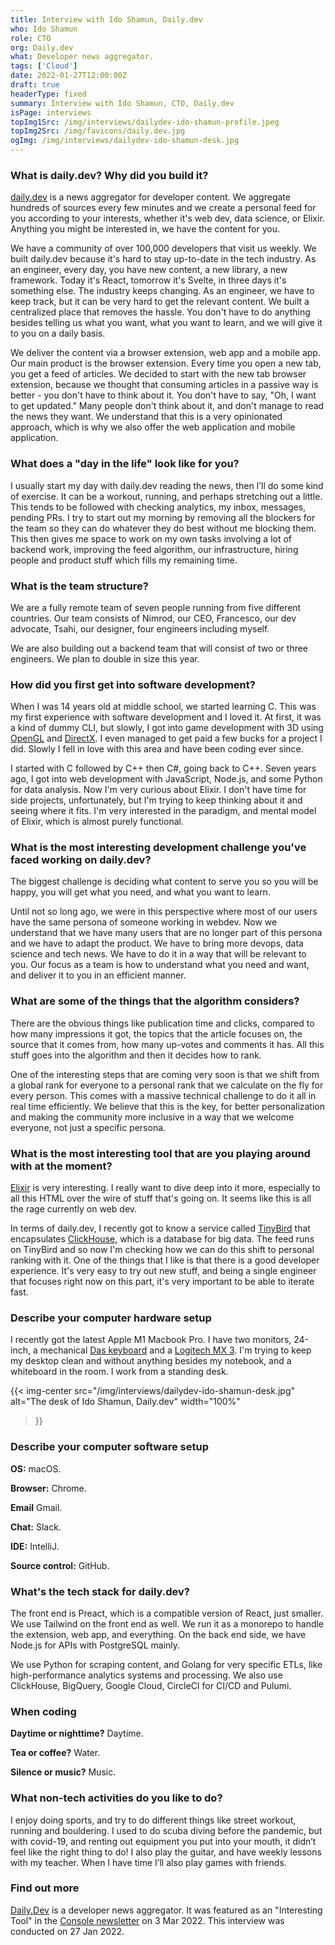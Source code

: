 ```yaml
---
title: Interview with Ido Shamun, Daily.dev
who: Ido Shamun
role: CTO
org: Daily.dev
what: Developer news aggregator.
tags: ['Cloud']
date: 2022-01-27T12:00:00Z
draft: true
headerType: fixed
summary: Interview with Ido Shamun, CTO, Daily.dev
isPage: interviews
topImg1Src: /img/interviews/dailydev-ido-shamun-profile.jpeg
topImg2Src: /img/favicons/daily.dev.jpg
ogImg: /img/interviews/dailydev-ido-shamun-desk.jpg
---
```


### What is daily.dev? Why did you build it?

[daily.dev](https://daily.dev/) is a news aggregator for developer content. We
aggregate hundreds of sources every few minutes and we create a personal feed
for you according to your interests, whether it's web dev, data science, or
Elixir. Anything you might be interested in, we have the content for you.

We have a community of over 100,000 developers that visit us weekly. We built
daily.dev because it's hard to stay up-to-date in the tech industry. As an
engineer, every day, you have new content, a new library, a new framework. Today
it's React, tomorrow it's Svelte, in three days it's something else. The
industry keeps changing. As an engineer, we have to keep track, but it can be
very hard to get the relevant content. We built a centralized place that removes
the hassle. You don't have to do anything besides telling us what you want, what
you want to learn, and we will give it to you on a daily basis.

We deliver the content via a browser extension, web app and a mobile app. Our
main product is the browser extension. Every time you open a new tab, you get a
feed of articles. We decided to start with the new tab browser extension,
because we thought that consuming articles in a passive way is better - you
don't have to think about it. You don't have to say, "Oh, I want to get
updated." Many people don't think about it, and don't manage to read the news
they want. We understand that this is a very opinionated approach, which is why
we also offer the web application and mobile application.

### What does a "day in the life" look like for you?

I usually start my day with daily.dev reading the news, then I’ll do some kind
of exercise. It can be a workout, running, and perhaps stretching out a little.
This tends to be followed with checking analytics, my inbox, messages, pending
PRs. I try to start out my morning by removing all the blockers for the team so
they can do whatever they do best without me blocking them. This then gives me
space to work on my own tasks involving a lot of backend work, improving the
feed algorithm, our infrastructure, hiring people and product stuff which fills
my remaining time.

### What is the team structure?

We are a fully remote team of seven people running from five different
countries. Our team consists of Nimrod, our CEO, Francesco, our dev advocate,
Tsahi, our designer, four engineers including myself.

We are also building out a backend team that will consist of two or three
engineers. We plan to double in size this year.

### How did you first get into software development?

When I was 14 years old at middle school, we started learning C. This was my
first experience with software development and I loved it. At first, it was a
kind of dummy CLI, but slowly, I got into game development with 3D using
[OpenGL](https://www.opengl.org//) and
[DirectX](https://en.wikipedia.org/wiki/DirectX). I even managed to get paid a
few bucks for a project I did. Slowly I fell in love with this area and have
been coding ever since.

I started with C followed by C++ then C#, going back to C++. Seven years ago, I
got into web development with JavaScript, Node.js, and some Python for data
analysis. Now I'm very curious about Elixir. I don't have time for side
projects, unfortunately, but I'm trying to keep thinking about it and seeing
where it fits. I'm very interested in the paradigm, and mental model of Elixir,
which is almost purely functional.

### What is the most interesting development challenge you've faced working on daily.dev?

The biggest challenge is deciding what content to serve you so you will be
happy, you will get what you need, and what you want to learn.

Until not so long ago, we were in this perspective where most of our users have
the same persona of someone working in webdev. Now we understand that we have
many users that are no longer part of this persona and we have to adapt the
product. We have to bring more devops, data science and tech news. We have to do
it in a way that will be relevant to you. Our focus as a team is how to
understand what you need and want, and deliver it to you in an efficient manner.

### What are some of the things that the algorithm considers?

There are the obvious things like publication time and clicks, compared to how
many impressions it got, the topics that the article focuses on, the source that
it comes from, how many up-votes and comments it has. All this stuff goes into
the algorithm and then it decides how to rank.

One of the interesting steps that are coming very soon is that we shift from a
global rank for everyone to a personal rank that we calculate on the fly for
every person. This comes with a massive technical challenge to do it all in real
time efficiently. We believe that this is the key, for better personalization
and making the community more inclusive in a way that we welcome everyone, not
just a specific persona.

### What is the most interesting tool that are you playing around with at the moment?

[Elixir](https://elixir-lang.org/) is very interesting. I really want to dive
deep into it more, especially to all this HTML over the wire of stuff that's
going on. It seems like this is all the rage currently on web dev.

In terms of daily.dev, I recently got to know a service called
[TinyBird](https://www.tinybird.co/) that encapsulates
[ClickHouse](https://clickhouse.com/), which is a database for big data. The
feed runs on TinyBird and so now I'm checking how we can do this shift to
personal ranking with it. One of the things that I like is that there is a good
developer experience. It's very easy to try out new stuff, and being a single
engineer that focuses right now on this part, it's very important to be able to
iterate fast.

### Describe your computer hardware setup

I recently got the latest Apple M1 Macbook Pro. I have two monitors, 24-inch, a
mechanical [Das keyboard](https://www.daskeyboard.com/) and a [Logitech MX
3](https://www.logitech.com/en-us/products/mice/mx-master-3.910-005647.html).
I'm trying to keep my desktop clean and without anything besides my notebook,
and a whiteboard in the room. I work from a standing desk.

{{< img-center
src="/img/interviews/dailydev-ido-shamun-desk.jpg"
alt="The desk of Ido Shamun, Daily.dev"
width="100%"
>}}

### Describe your computer software setup

**OS:** macOS.

**Browser:** Chrome.

**Email** Gmail.

**Chat:** Slack.

**IDE:** IntelliJ.

**Source control:** GitHub.

### What's the tech stack for daily.dev?

The front end is Preact, which is a compatible version of React, just smaller.
We use Tailwind on the front end as well. We run it as a monorepo to handle the
extension, web app, and everything. On the back end side, we have Node.js for
APIs with PostgreSQL mainly.

We use Python for scraping content, and Golang for very specific ETLs, like
high-performance analytics systems and processing. We also use ClickHouse,
BigQuery, Google Cloud, CircleCI for CI/CD and Pulumi.

### When coding

**Daytime or nighttime?** Daytime.

**Tea or coffee?** Water.

**Silence or music?** Music.

### What non-tech activities do you like to do?

I enjoy doing sports, and try to do different things like street workout,
running and bouldering. I used to do scuba diving before the pandemic, but with
covid-19, and renting out equipment you put into your mouth, it didn’t feel like
the right thing to do! I also play the guitar, and have weekly lessons with my
teacher. When I have time I’ll also play games with friends.

### Find out more

[Daily.Dev](https://daily.dev) is a developer news aggregator. It was featured
as an "Interesting Tool" in the [Console newsletter](https://console.dev) on 3
Mar 2022. This interview was conducted on 27 Jan 2022.
